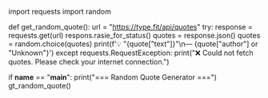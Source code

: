 import requests
import random

def get_random_quote():
    url = "https://type.fit/api/quotes"
    try:
        response = requests.get(url)
        respons.rasie_for_status()
        quotes = response.json()
        quotes = random.choice(quotes)
        print(f'💡 "{quote["text"]}"\n— {quote["author"] or "Unknown"}')
    except requests.RequestException:
        print("❌ Could not fetch quotes. Please check your internet connection.")

if __name__ == "__main__":
    print("=== Random Quote Generator ===")
    gt_random_quote()
